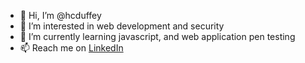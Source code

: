 - 👋 Hi, I’m @hcduffey
- 👀 I’m interested in web development and security
- 🌱 I’m currently learning javascript, and web application pen testing
- 📫 Reach me on [LinkedIn](https://www.linkedin.com/in/cduffey)

<!---
hcduffey/hcduffey is a ✨ special ✨ repository because its `README.md` (this file) appears on your GitHub profile.
You can click the Preview link to take a look at your changes.
--->
